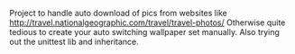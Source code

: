 Project to handle auto download of pics from websites like
http://travel.nationalgeographic.com/travel/travel-photos/
Otherwise quite tedious to create your auto switching
wallpaper set manually. Also trying out the unittest lib
and inheritance.
